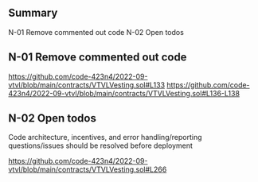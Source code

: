 
## Summary

N-01 Remove commented out code 
N-02 Open todos



## N-01 Remove commented out code

https://github.com/code-423n4/2022-09-vtvl/blob/main/contracts/VTVLVesting.sol#L133
https://github.com/code-423n4/2022-09-vtvl/blob/main/contracts/VTVLVesting.sol#L136-L138


## N-02 Open todos

Code architecture, incentives, and error handling/reporting questions/issues should be resolved before deployment

https://github.com/code-423n4/2022-09-vtvl/blob/main/contracts/VTVLVesting.sol#L266


